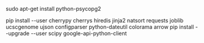 sudo apt-get install python-psycopg2 
 
pip install --user cherrypy cherrys hiredis jinja2 natsort requests joblib ucscgenome ujson configparser python-dateutil colorama arrow 
pip install --upgrade --user scipy google-api-python-client 
